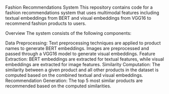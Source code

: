 Fashion Recommendations System
This repository contains code for a fashion recommendations system that uses multimodal features including textual embeddings from BERT and visual embeddings from VGG16 to recommend fashion products to users.

Overview
The system consists of the following components:

Data Preprocessing: Text preprocessing techniques are applied to product names to generate BERT embeddings. Images are preprocessed and passed through a VGG16 model to generate visual embeddings.
Feature Extraction: BERT embeddings are extracted for textual features, while visual embeddings are extracted for image features.
Similarity Computation: The similarity between a given product and all other products in the dataset is computed based on the combined textual and visual embeddings.
Recommendation Generation: The top 5 most similar products are recommended based on the computed similarities.
